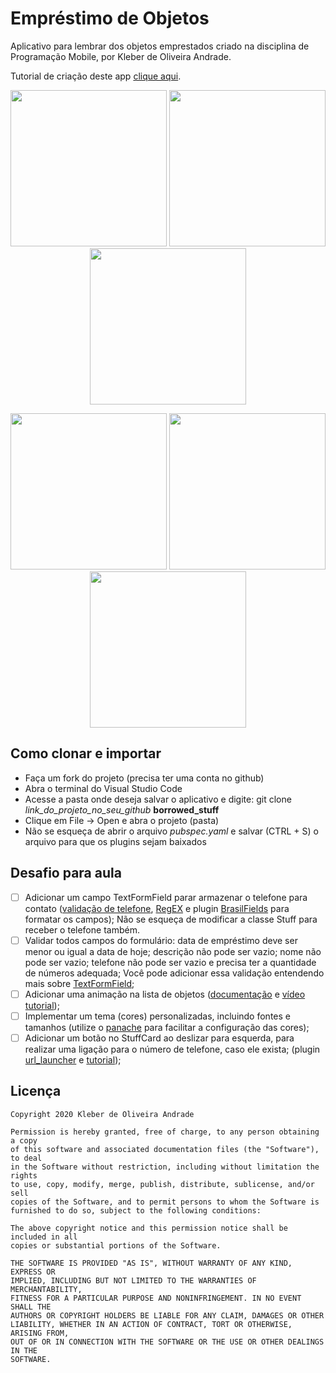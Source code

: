 # Empréstimo de Objetos

Aplicativo para lembrar dos objetos emprestados criado na disciplina de Programação Mobile, por Kleber de Oliveira Andrade.

Tutorial de criação deste app [clique aqui](https://medium.com/@kleberandrade/criando-um-aplicativo-para-lembrar-dos-objetos-emprestados-com-flutter-e-sembast-6dbf350a7a56).

<p align="center">
    <img src="https://miro.medium.com/max/720/1*trhQYyzZfIj_LsYQGOQ8Vg.png" width="250"/>
    <img src="https://miro.medium.com/max/720/1*rcw9WulfFColELibTQsA8w.png" width="250"/>
    <img src="https://miro.medium.com/max/720/1*fiP5mrr67aDnF3uPc3dRxQ.png" width="250"/>
</p>

<p align="center">
    <img src="https://miro.medium.com/max/720/1*XZIMgoUfDc_bkr-fhzWvrA.png" width="250"/>
    <img src="https://miro.medium.com/max/720/1*bRGL1qXFTrtI8NeqUEqBcQ.png" width="250"/>
    <img src="https://miro.medium.com/max/720/1*YjS4wUASqCh4TFEeEHKPpA.png" width="250"/>
</p>


## Como clonar e importar

*   Faça um fork do projeto (precisa ter uma conta no github)
*   Abra o terminal do Visual Studio Code
*   Acesse a pasta onde deseja salvar o aplicativo e digite: git clone *link_do_projeto_no_seu_github* **borrowed_stuff**
*   Clique em File -> Open e abra o projeto (pasta)
*   Não se esqueça de abrir o arquivo *pubspec.yaml* e salvar (CTRL + S) o arquivo para que os plugins sejam baixados 

## Desafio para aula

*   [ ] Adicionar um campo TextFormField parar armazenar o telefone para contato ([validação de telefone](https://stackoverflow.com/questions/55552230/flutter-validate-a-phone-number-using-regex/55552272), [RegEX](https://api.dart.dev/stable/2.0.0/dart-core/RegExp-class.html) e plugin [BrasilFields](https://pub.dev/packages/brasil_fields) para formatar os campos); Não se esqueça de modificar a classe Stuff para receber o telefone também.
*   [ ] Validar todos campos do formulário: data de empréstimo deve ser menor ou igual a data de hoje; descrição não pode ser vazio; nome não pode ser vazio; telefone não pode ser vazio e precisa ter a quantidade de números adequada;  Você pode adicionar essa validação entendendo mais sobre [TextFormField](https://flutter.dev/docs/cookbook/forms/validation);
*   [ ] Adicionar uma animação na lista de objetos ([documentação](https://flutter.dev/docs/catalog/samples/animated-list) e [vídeo tutorial](https://www.youtube.com/watch?v=i7O5T4V59HI));
*   [ ] Implementar um tema (cores) personalizadas, incluindo fontes e tamanhos (utilize o [panache](https://rxlabz.github.io/panache/#/) para facilitar a configuração das cores);
*   [ ] Adicionar um botão no StuffCard ao deslizar para esquerda, para realizar uma ligação para o número de telefone, caso ele exista; (plugin [url_launcher](https://pub.dev/packages/url_launcher) e [tutorial](https://medium.com/flutter-community/flutter-making-phone-calls-sending-sms-and-emails-with-url-launcher-56414b06f84e));

## Licença

    Copyright 2020 Kleber de Oliveira Andrade
    
    Permission is hereby granted, free of charge, to any person obtaining a copy
    of this software and associated documentation files (the "Software"), to deal
    in the Software without restriction, including without limitation the rights
    to use, copy, modify, merge, publish, distribute, sublicense, and/or sell
    copies of the Software, and to permit persons to whom the Software is
    furnished to do so, subject to the following conditions:
    
    The above copyright notice and this permission notice shall be included in all
    copies or substantial portions of the Software.
    
    THE SOFTWARE IS PROVIDED "AS IS", WITHOUT WARRANTY OF ANY KIND, EXPRESS OR
    IMPLIED, INCLUDING BUT NOT LIMITED TO THE WARRANTIES OF MERCHANTABILITY,
    FITNESS FOR A PARTICULAR PURPOSE AND NONINFRINGEMENT. IN NO EVENT SHALL THE
    AUTHORS OR COPYRIGHT HOLDERS BE LIABLE FOR ANY CLAIM, DAMAGES OR OTHER
    LIABILITY, WHETHER IN AN ACTION OF CONTRACT, TORT OR OTHERWISE, ARISING FROM,
    OUT OF OR IN CONNECTION WITH THE SOFTWARE OR THE USE OR OTHER DEALINGS IN THE
    SOFTWARE.
